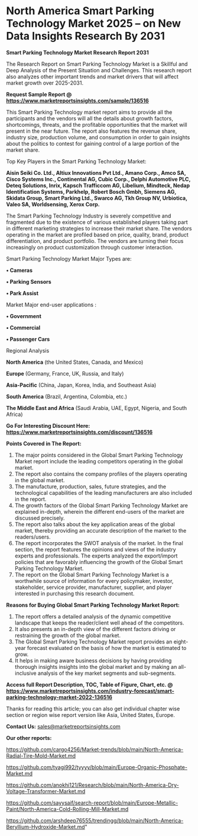 # North America Smart Parking Technology Market 2025 – on New Data Insights Research By 2031

<strong>Smart Parking Technology Market Research Report 2031</strong>

The Research Report on Smart Parking Technology Market is a Skillful and Deep Analysis of the Present Situation and Challenges. This research report also analyzes other important trends and market drivers that will affect market growth over 2025-2031.

<strong>Request Sample Report @ <a href=https://www.marketreportsinsights.com/sample/136516>https://www.marketreportsinsights.com/sample/136516</a></strong>

This Smart Parking Technology market report aims to provide all the participants and the vendors will all the details about growth factors, shortcomings, threats, and the profitable opportunities that the market will present in the near future. The report also features the revenue share, industry size, production volume, and consumption in order to gain insights about the politics to contest for gaining control of a large portion of the market share.

Top Key Players in the Smart Parking Technology Market:

<strong>Aisin Seiki Co. Ltd., Altiux Innovations Pvt Ltd., Amano Corp., Amco SA, Cisco Systems Inc., Continental AG, Cubic Corp., Delphi Automotive PLC, Deteq Solutions, Inrix, Kapsch Trafficcom AG, Libelium, Mindteck, Nedap Identification Systems, Parkhelp, Robert Bosch Gmbh, Siemens AG, Skidata Group, Smart Parking Ltd., Swarco AG, Tkh Group NV, Urbiotica, Valeo SA, Worldsensing, Xerox Corp.</strong>

The Smart Parking Technology Industry is severely competitive and fragmented due to the existence of various established players taking part in different marketing strategies to increase their market share. The vendors operating in the market are profiled based on price, quality, brand, product differentiation, and product portfolio. The vendors are turning their focus increasingly on product customization through customer interaction.

Smart Parking Technology Market Major Types are:

<strong>• Cameras

• Parking Sensors

• Park Assist</strong>

Market Major end-user applications :

<strong>• Government

• Commercial

• Passenger Cars</strong>

Regional Analysis

</u><strong><b>North America</b></strong> (the United States, Canada, and Mexico)

<strong><b>Europe </b></strong>(Germany, France, UK, Russia, and Italy)

<strong><b>Asia-Pacific</b></strong> (China, Japan, Korea, India, and Southeast Asia)

<strong><b>South America</b></strong> (Brazil, Argentina, Colombia, etc.)

<strong><b>The Middle East and Africa</b></strong> (Saudi Arabia, UAE, Egypt, Nigeria, and South Africa)

<strong>Go For Interesting Discount Here: <a href=https://www.marketreportsinsights.com/discount/136516>https://www.marketreportsinsights.com/discount/136516</a></strong>

<strong>Points Covered in The Report:</strong>
<ol>
  <li>The major points considered in the Global Smart Parking Technology Market report include the leading competitors operating in the global market.</li>
  <li>The report also contains the company profiles of the players operating in the global market.</li>
  <li>The manufacture, production, sales, future strategies, and the technological capabilities of the leading manufacturers are also included in the report.</li>
  <li>The growth factors of the Global Smart Parking Technology Market are explained in-depth, wherein the different end-users of the market are discussed precisely.</li>
  <li>The report also talks about the key application areas of the global market, thereby providing an accurate description of the market to the readers/users.</li>
  <li>The report incorporates the SWOT analysis of the market. In the final section, the report features the opinions and views of the industry experts and professionals. The experts analyzed the export/import policies that are favorably influencing the growth of the Global Smart Parking Technology Market.</li>
  <li>The report on the Global Smart Parking Technology Market is a worthwhile source of information for every policymaker, investor, stakeholder, service provider, manufacturer, supplier, and player interested in purchasing this research document.</li>
</ol>
<strong>Reasons for Buying Global Smart Parking Technology Market Report:</strong>

<ol>
  <li>The report offers a detailed analysis of the dynamic competitive landscape that keeps the reader/client well ahead of the competitors.</li>
  <li>It also presents an in-depth view of the different factors driving or restraining the growth of the global market.</li>
  <li>The Global Smart Parking Technology Market report provides an eight-year forecast evaluated on the basis of how the market is estimated to grow.</li>
  <li>It helps in making aware business decisions by having providing thorough insights insights into the global market and by making an all-inclusive analysis of the key market segments and sub-segments.</li>
</ol>
<strong>Access full Report Description, TOC, Table of Figure, Chart, etc. @ <a href=https://www.marketreportsinsights.com/industry-forecast/smart-parking-technology-market-2022-136516>https://www.marketreportsinsights.com/industry-forecast/smart-parking-technology-market-2022-136516</a></strong>


Thanks for reading this article; you can also get individual chapter wise section or region wise report version like Asia, United States, Europe.

<strong>Contact Us:</strong>
sales@marketreportsinsights.com

<strong>Our other reports:</strong>

<a href=https://github.com/cargo4256/Market-trends/blob/main/North-America-Radial-Tire-Mold-Market.md>https://github.com/cargo4256/Market-trends/blob/main/North-America-Radial-Tire-Mold-Market.md</a>

<a href=https://github.com/tyagi992/tyyyy/blob/main/Europe-Organic-Phosphate-Market.md>https://github.com/tyagi992/tyyyy/blob/main/Europe-Organic-Phosphate-Market.md</a>

<a href=https://github.com/anokhi121/Research/blob/main/North-America-Dry-Voltage-Transformer-Market.md>https://github.com/anokhi121/Research/blob/main/North-America-Dry-Voltage-Transformer-Market.md</a>

<a href=https://github.com/sayysaif/search-report/blob/main/Europe-Metallic-Paint/North-America-Cold-Rolling-Mill-Market.md>https://github.com/sayysaif/search-report/blob/main/Europe-Metallic-Paint/North-America-Cold-Rolling-Mill-Market.md</a>

<a href=https://github.com/arshdeep76555/trendingg/blob/main/North-America-Beryllium-Hydroxide-Market.md>https://github.com/arshdeep76555/trendingg/blob/main/North-America-Beryllium-Hydroxide-Market.md</a>"
